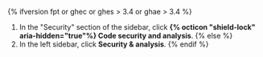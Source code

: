 {% ifversion fpt or ghec or ghes > 3.4 or ghae > 3.4 %}
1. In the "Security" section of the sidebar, click **{% octicon "shield-lock" aria-hidden="true"%} Code security and analysis**.
{% else %}
1. In the left sidebar, click **Security & analysis**.
{% endif %}
